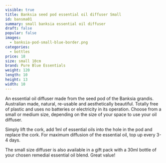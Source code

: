 ```yaml
---
visible: true
title: Banksia seed pod essential oil diffuser Small
id: bansma01
summary: small banksia essential oil diffuser
draft: false
popular: false
images:
  - banksia-pod-small-blue-border.png
categories:
  - bottles
price: 18
size: small 10cm
brand: Pure Blue Essentials
weight: 120
length: 10
height: 13
width: 10
---
```

A﻿n essential oil diffuser made from the seed pod of the Banksia grandis.  Australian made, natural, re-usable and aesthetically beautiful.  Totally free of plastic and uses no batteries or electricity in its operation.  Choose from a small or medium size, depending on the size of your space to use your oil diffuser.

S﻿imply lift the cork, add 1ml of essential oils into the hole in the pod and replace the cork.  For maximum diffusion of the essential oil, top up every 3-4 days.

T﻿he small size diffuser is a﻿lso available in a gift pack with a 30ml bottle of your chosen remedial essential oil blend.  Great value!